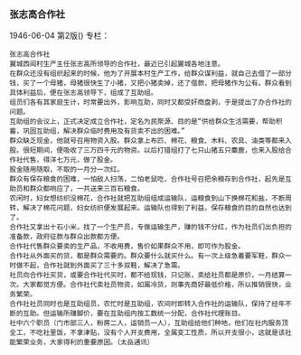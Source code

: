 ### 张志高合作社

1946-06-04
第2版()
专栏：

    张志高合作社
    翼城西阎村生产主任张志高所领导的合作社，最近已引起翼城各地注意。
    在群众还没有组织起来的时候，他为了开展本村生产工作，给群众谋利益，就自己去借了一部分钱，买了一个母猪，母猪很快生了小猪，又把小猪卖掉，还了借款，把母猪作为公有。群众看到具体利益后，便在张志高领导下，组成了互助组。
    组员们各有其家庭生计，时常要出外，影响互助，同时又都受奸商盘剥，于是提出了办合作社的问题。
    互助组的会议上，正式决定成立合作社，定名为民聚源、目的是“供给群众生活需要，帮助积蓄，巩固互助组，解决群众临时费用及有货卖不出的困难。”
    群众缺乏现金，他就号召用物资入股。群众拿上布匹、棉花、粮食、木料、农具、油类等都来入股。很短期间，便吸收了三万四千元的物资。以后打猎组打了七只山猪五只麋鹿，也来入股给合作社代售，得洋七万元，做了股金。
    股金随用随取，不取的一月分一次红。
    群众有保存粮食的困难，一怕敌人扫荡，二怕老鼠吃，合作社号召把余粮存到合作社，起先是互助员和群众都响应了，一共送来三百石粮食。
    农闲时，妇女想纺织没棉花，合作社就把互助组组成运输队，运粮食到山下换棉花和盐，不断周转，解决了棉花问题，妇女纺织便发展起来。运输队也得到了利益，保存粮食的目的自然也达到了。
    合作社又拿出十石小米，找了一个生产员，专做运输生产，赚的钱不分红，作为社员们出负担的准备款，政府征款与群众出款都方便。
    合作社代售群众要卖的生产品，不收用费，售价如果群众不用，即可作为股金。
    合作社从外面买的货，都是群众需要的。群众要什么就买什么。有一次上级急着要军鞋，群众一时做不起，合作社就到外面买了三十多双鞋，解决了急需。
    社员向合作社买货，或要合作社代买时，都不给现钱，只记账，卖给社员都是原价，一月结算一次。大家都觉方便。合作社代卖社员物资，如属冷货，则事先商好最低价格，所以推销很快，业务繁荣。
    合作社社员同时也是互助组员，农忙时是互助组，农间时即转入合作社的运输队，保持了经年不断的互助。但运输所赚脚价，要在互助组内按工数统一分配，合作社代理账目。
    社中六个职员（门市部三人，粉房二人，运销员一人），互助组给他们种地，他们在社内服务顶全工，不吃社里饭，不拿津贴，没有个人开支费用，全属变工性质，所以开支很小，这就是该社能繁荣业务，大家得利的重要原因。（太岳通讯）
